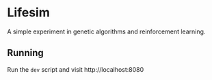 # Lifesim

A simple experiment in genetic algorithms and reinforcement learning.

## Running

Run the `dev` script and visit http://localhost:8080
